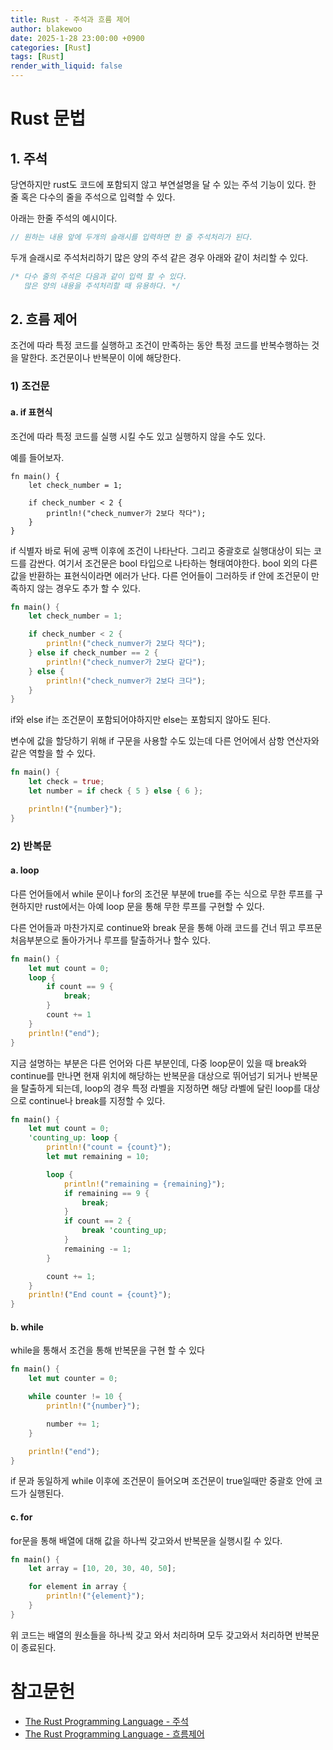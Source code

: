 ```yaml
---
title: Rust - 주석과 흐름 제어
author: blakewoo
date: 2025-1-28 23:00:00 +0900
categories: [Rust]
tags: [Rust] 
render_with_liquid: false
---
```


# Rust 문법

## 1. 주석
당연하지만 rust도 코드에 포함되지 않고 부연설명을 달 수 있는 주석 기능이 있다.
한 줄 혹은 다수의 줄을 주석으로 입력할 수 있다.

아래는 한줄 주석의 예시이다.
```rust
// 원하는 내용 앞에 두개의 슬래시를 입력하면 한 줄 주석처리가 된다.
```

두개 슬래시로 주석처리하기 많은 양의 주석 같은 경우 아래와 같이 처리할 수 있다.
```rust
/* 다수 줄의 주석은 다음과 같이 입력 할 수 있다.
   많은 양의 내용을 주석처리할 때 유용하다. */
```

## 2. 흐름 제어
조건에 따라 특정 코드를 실행하고 조건이 만족하는 동안 특정 코드를 반복수행하는 것을 말한다.
조건문이나 반복문이 이에 해당한다.

### 1) 조건문
#### a. if 표현식
조건에 따라 특정 코드를 실행 시킬 수도 있고 실행하지 않을 수도 있다.

예를 들어보자.
```
fn main() {
    let check_number = 1;

    if check_number < 2 {
        println!("check_numver가 2보다 작다");
    }
}
```

if 식별자 바로 뒤에 공백 이후에 조건이 나타난다. 그리고 중괄호로 실행대상이 되는 코드를 감싼다. 
여기서 조건문은 bool 타입으로 나타하는 형태여야한다.
bool 외의 다른 값을 반환하는 표현식이라면 에러가 난다.
다른 언어들이 그러하듯 if 안에 조건문이 만족하지 않는 경우도 추가 할 수 있다.
```rust
fn main() {
    let check_number = 1;

    if check_number < 2 {
        println!("check_numver가 2보다 작다");
    } else if check_number == 2 {
        println!("check_numver가 2보다 같다");
    } else {
        println!("check_numver가 2보다 크다");
    }
}
```

if와 else if는 조건문이 포함되어야하지만 else는 포함되지 않아도 된다.

변수에 값을 할당하기 위해 if 구문을 사용할 수도 있는데 다른 언어에서 삼항 연산자와 같은 역할을 할 수 있다.
```rust
fn main() {
    let check = true;
    let number = if check { 5 } else { 6 };

    println!("{number}");
}
```

### 2) 반복문

#### a. loop
다른 언어들에서 while 문이나 for의 조건문 부분에 true를 주는 식으로 무한 루프를 구현하지만
rust에서는 아예 loop 문을 통해 무한 루프를 구현할 수 있다.

다른 언어들과 마찬가지로 continue와 break 문을 통해
아래 코드를 건너 뛰고 루프문 처음부분으로 돌아가거나 루프를 탈출하거나 할수 있다.
```rust
fn main() {
    let mut count = 0;
    loop {
        if count == 9 {
            break;
        }
        count += 1
    }
    println!("end");
}
```

지금 설명하는 부분은 다른 언어와 다른 부분인데, 다중 loop문이 있을 때
break와 continue를 만나면 현재 위치에 해당하는 반복문을 대상으로 뛰어넘기 되거나
반복문을 탈출하게 되는데, loop의 경우 특정 라벨을 지정하면 해당 라벨에 달린 loop를 대상으로
continue나 break를 지정할 수 있다.

```rust
fn main() {
    let mut count = 0;
    'counting_up: loop {
        println!("count = {count}");
        let mut remaining = 10;

        loop {
            println!("remaining = {remaining}");
            if remaining == 9 {
                break;
            }
            if count == 2 {
                break 'counting_up;
            }
            remaining -= 1;
        }

        count += 1;
    }
    println!("End count = {count}");
}
```


#### b. while
while을 통해서 조건을 통해 반복문을 구현 할 수 있다
```rust
fn main() {
    let mut counter = 0;

    while counter != 10 {
        println!("{number}");

        number += 1;
    }

    println!("end");
}
```

if 문과 동일하게 while 이후에 조건문이 들어오며 조건문이 true일때만 중괄호 안에 코드가 실행된다.

#### c. for
for문을 통해 배열에 대해 값을 하나씩 갖고와서 반복문을 실행시킬 수 있다.
```rust
fn main() {
    let array = [10, 20, 30, 40, 50];

    for element in array {
        println!("{element}");
    }
}
```

위 코드는 배열의 원소들을 하나씩 갖고 와서 처리하며 모두 갖고와서 처리하면 반복문이 종료된다.

# 참고문헌
- [The Rust Programming Language - 주석](https://doc.rust-kr.org/ch03-04-comments.html)
- [The Rust Programming Language - 흐름제어](https://doc.rust-kr.org/ch03-05-control-flow.html)
